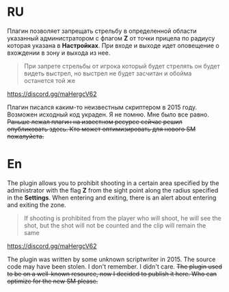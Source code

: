 # RU

Плагин позволяет запрещать стрельбу в определенной области указанный администратором с флагом **Z** от точки прицела по радиусу которая указана в **Настройках**. При входе и выходе идет оповещение о вхождении в зону и выхода из нее.

> При запрете стрельбы от игрока который будет стрелять он будет видеть выстрел, но выстрел не будет засчитан и обойма останется той же

https://discord.gg/maHergcV62

Плагин писался каким-то неизвестным скриптером в 2015 году. Возможен исходный код украден. Я не помню. Мне было все равно. ~~Раньше лежал плагин на известном ресурсе сейчас решил опубликовать здесь. Кто может оптимизировать для нового SM пожалуйста.~~

# En

The plugin allows you to prohibit shooting in a certain area specified by the administrator with the flag **Z** from the sight point along the radius specified in the **Settings**. When entering and exiting, there is an alert about entering and exiting the zone.

> If shooting is prohibited from the player who will shoot, he will see the shot, but the shot will not be counted and the clip will remain the same

https://discord.gg/maHergcV62

The plugin was written by some unknown scriptwriter in 2015. The source code may have been stolen. I don't remember. I didn't care. ~~The plugin used to be on a well-known resource, now I decided to publish it here. Who can optimize for the new SM please.~~